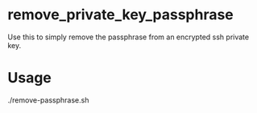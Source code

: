 # remove_private_key_passphrase
Use this to simply remove the passphrase from an encrypted ssh private key.

# Usage


./remove-passphrase.sh <private key file> <passphrase>

